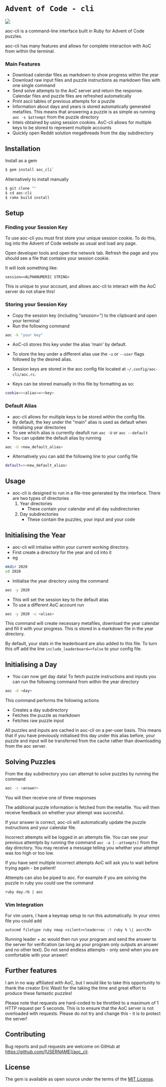 # `Advent of Code - cli`

![](https://github.com/apexatoll/aoc-files/blob/master/demo.gif)

aoc-cli is a command-line interface built in Ruby for Advent of Code puzzles.

aoc-cli has many features and allows for complete interaction with AoC from within the terminal.

### Main Features
- Download calendar files as markdown to show progress within the year
- Download raw input files and puzzle instructions as markdown files with one single command
- Send solve attempts to the AoC server and return the response. Calendar files and puzzle files are refreshed automatically
- Print ascii tables of previous attempts for a puzzle
- Information about days and years is stored automatically generated metafiles. This means that answering a puzzle is as simple as running `aoc -s $attempt` from the puzzle directory
- Inteis obtained by using session cookies. AoC-cli allows for multiple keys to be stored to represent multiple accounts
- Quickly open Reddit solution megathreads from the day subdirectory


## Installation

Install as a gem

```bash
$ gem install aoc_cli`
```

Alternatively to install manually

```bash
$ git clone ""
$ cd aoc-cli
$ rake build install
```

## Setup

### Finding your Session Key

To use aoc-cli you must first store your unique session cookie. To do this, log into the Advent of Code website as usual and load any page. 

Open developer tools and open the network tab. Refresh the page and you should see a file that contains your session cookie.

It will look something like:

```
session=<ALPHANUMERIC STRING>
```

This is unique to your account, and allows aoc-cli to interact with the AoC server do not share this!


### Storing your Session Key

- Copy the session key (including "session=") to the clipboard and open your terminal
- Run the following command

```bash
aoc -k "your key" 

```

- AoC-cli stores this key under the alias 'main' by default. 
- To store the key under a different alias use the `-u` or `--user` flags followed by the desired alias.
- Session keys are stored in the aoc config file located at `~/.config/aoc-cli/aoc.rc`.

- Keys can be stored manually in this file by formatting as so:

```bash
cookie=><alias>=><key>
```

### Default Alias

- aoc-cli allows for multiple keys to be stored within the config file. 
- By default, the key under the "main" alias is used as default when initialising year directories
- To see which alias is currently deafult run `aoc -U` or `aoc --default`
- You can update the default alias by running 

```bash
aoc -U <new_default_alias>
```

- Alternatively you can add the following line to your config file

```bash
default=><new_default_alias>
```

## Usage

- aoc-cli is designed to run in a file-tree generated by the interface. There are two types of directories
	1. Year directories
		- These contain your calendar and all day subdirectories
	2. Day subdirectories
		- These contain the puzzles, your input and your code


## Initialising the Year

- aoc-cli will intialise within your current working directory.
- First create a directory for the year and cd into it
- eg

```bash
mkdir 2020
cd 2020
```
- Initialise the year directory using the command 

```bash
aoc -y 2020
```

- This will set the session key to the default alias
- To use a different AoC account run

```bash
aoc -y 2020 -u <alias>
```

This command will create necessary metafiles, download the year calendar and fill it with your progress. This is stored in a markdown file in the year directory.

By default, your stats in the leaderboard are also added to this file. To turn this off add the line `include_leaderboard=>false` to your config file.



## Initialising a Day

- You can now get day data! To fetch puzzle instructions and inputs you can run the following command from within the year directory
```bash
aoc -d <day>
```

This command performs the following actions

- Creates a day subdirectory
- Fetches the puzzle as markdown
- Fetches raw puzzle input

All puzzles and inputs are cached in aoc-cli on a per-user basis. 
This means that if you have previously initialised this day under this alias before, your puzzle and input will be transferred from the cache rather than downloading from the aoc server.


## Solving Puzzles

From the day subdirectory you can attempt to solve puzzles by running the command 

```bash
aoc -s <answer>
```

You will then receive one of three responses



The additional puzzle information is fetched from the metafile. You will then receive feedback on whether your attempt was succesful. 

If your answer is correct, aoc-cli will automatically update the puzzle instructions and your calendar file.

Incorrect attempts will be logged in an attempts file. You can see your previous attemtpts by running the command `aoc -a [--attempts]` from the day directory. You may receive a message telling you whether your attempt was too high or too low.

If you have sent multiple incorrect attempts AoC will ask you to wait before trying again - be patient!

Attempts can also be piped to aoc. For example if you are solving the puzzle in ruby you could use the command

```bash
ruby day.rb | aoc
```


### Vim Integration

For vim users, I have a keymap setup to run this automatically. In your vimrc file you could add 

```vim
autocmd filetype ruby nmap <silent><leader>ac :! ruby % \| aoc<CR>
```

Running leader + ac would then run your program and send the answer to the server for verification (as long as your program only outputs an answer and no other text). Do not send endless attempts - only send when you are comfortable with your answer!
 

## Further features


I am in no way affiliated with AoC, but I would like to take this opportunity to thank the creator Eric Wastl for the taking the time and great effort to produce these fantastic puzzles!


Please note that requests are hard-coded to be throttled to a maximum of 1 HTTP request per 5 seconds. This is to ensure that the AoC server is not overloaded with requests. Please do not try and change this - it is to protect the server!

## Contributing

Bug reports and pull requests are welcome on GitHub at https://github.com/[USERNAME]/aoc_cli.

## License

The gem is available as open source under the terms of the [MIT License](https://opensource.org/licenses/MIT).
